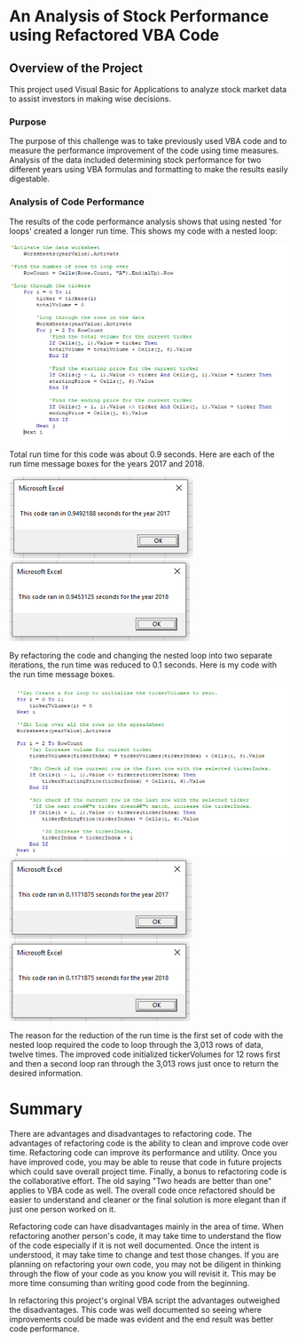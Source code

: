 # An Analysis of Stock Performance using Refactored VBA Code

## Overview of the Project
This project used Visual Basic for Applications to analyze stock market data to assist investors in making wise decisions. 

### Purpose
The purpose of this challenge was to take previously used VBA code and to measure the performance improvement of the code using time measures. Analysis of the data included determining stock performance for two different years using VBA formulas and formatting to make the results easily digestable.

### Analysis of Code Performance
The results of the code performance analysis shows that using nested 'for loops' created a longer run time. This shows my code with a nested loop:

![Slow code](https://github.com/Bscheinin/stock-analysis/blob/main/Resources/Slow%20code.PNG)

Total run time for this code was about 0.9 seconds. Here are each of the run time message boxes for the years 2017 and 2018.

![Slow code timing 2017](https://github.com/Bscheinin/stock-analysis/blob/main/Resources/Slow%20code%20timing%202017.PNG)
![Slow code timing 2018](https://github.com/Bscheinin/stock-analysis/blob/main/Resources/Slow%20code%20timing%202018.PNG)

By refactoring the code and changing the nested loop into two separate iterations, the run time was reduced to 0.1 seconds. Here is my code with the run time message boxes. 

![Fast code](https://github.com/Bscheinin/stock-analysis/blob/main/Resources/Fast%20code.PNG)
![Fast code timing 2017](https://github.com/Bscheinin/stock-analysis/blob/main/Resources/Fast%20code%20timing%202017.PNG)
![Fast code timing 2018](https://github.com/Bscheinin/stock-analysis/blob/main/Resources/Fast%20code%20timing%202018.PNG)

The reason for the reduction of the run time is the first set of code with the nested loop required the code to loop through the 3,013 rows of data, twelve times. The improved code initialized tickerVolumes for 12 rows first and then a second loop ran through the 3,013 rows just once to return the desired information.  

# Summary
There are advantages and disadvantages to refactoring code. The advantages of refactoring code is the ability to clean and improve code over time. Refactoring code can improve its performance and utility. Once you have improved code, you may be able to reuse that code in future projects which could save overall project time. Finally, a bonus to refactoring code is the collaborative effort. The old saying "Two heads are better than one" applies to VBA code as well. The overall code once refactored should be easier to understand and cleaner or the final solution is more elegant than if just one person worked on it.

Refactoring code can have disadvantages mainly in the area of time. When refactoring another person's code, it may take time to understand the flow of the code especially if it is not well documented. Once the intent is understood, it may take time to change and test those changes. If you are planning on refactoring your own code, you may not be diligent in thinking through the flow of your code as you know you will revisit it. This may be more time consuming than writing good code from the beginning. 

In refactoring this project's orginal VBA script the advantages outweighed the disadvantages. This code was well documented so seeing where improvements could be made was evident and the end result was better code performance.
